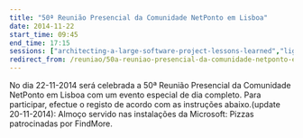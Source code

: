 ```yaml
---
title: "50ª Reunião Presencial da Comunidade NetPonto em Lisboa"
date: 2014-11-22
start_time: 09:45
end_time: 17:15
sessions: ["architecting-a-large-software-project-lessons-learned","lightning-talks-1","a-maravilha-que-e-o-octopus-deploy-e-porque-deverias-usa-lo","lightning-talks-2"]
redirect_from: /reuniao/50a-reuniao-presencial-da-comunidade-netponto-em-lisboa/
---
```

No dia 22-11-2014 será celebrada a 50ª Reunião Presencial da Comunidade NetPonto em Lisboa com um evento especial de dia completo. Para participar, efectue o registo de acordo com as instruções abaixo.(update 20-11-2014): Almoço servido nas instalações da Microsoft: Pizzas patrocinadas por FindMore.